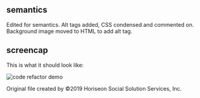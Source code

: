 ## semantics
Edited for semantics.
Alt tags added, CSS condensed and commented on. Background image moved to HTML to add alt tag.

## screencap

This is what it should look like:

![code refactor demo](angelia-collins/semantics/Assets/01-html-css-git-homework-demo.png)

Original file created by ©2019 Horiseon Social Solution Services, Inc.
